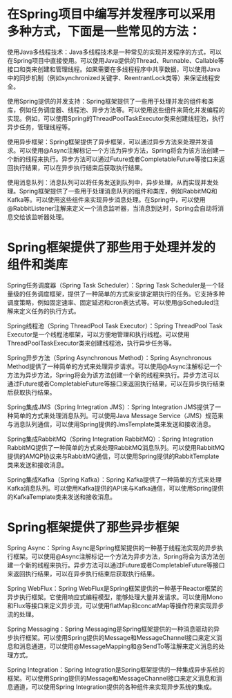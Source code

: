 
# 在Spring项目中编写并发程序可以采用多种方式，下面是一些常见的方法：

使用Java多线程技术：Java多线程技术是一种常见的实现并发程序的方式，可以在Spring项目中直接使用。可以使用Java提供的Thread、Runnable、Callable等接口和类来创建和管理线程。如果需要在多线程程序中共享数据，可以使用Java中的同步机制（例如synchronized关键字、ReentrantLock类等）来保证线程安全。

使用Spring提供的并发支持：Spring框架提供了一些用于处理并发的组件和类库，例如任务调度器、线程池、异步方法等。可以使用这些组件来简化并发编程的实现。例如，可以使用Spring的ThreadPoolTaskExecutor类来创建线程池，执行异步任务，管理线程等。

使用异步框架：Spring框架提供了异步框架，可以通过异步方法来处理并发请求。可以使用@Async注解标记一个方法为异步方法，Spring将会为该方法创建一个新的线程来执行。异步方法可以通过Future或者CompletableFuture等接口来返回执行结果，可以在异步执行结束后获取执行结果。

使用消息队列：消息队列可以将任务发送到队列中，异步处理，从而实现并发处理。Spring框架提供了一些用于处理消息队列的组件和类库，例如RabbitMQ和Kafka等。可以使用这些组件来实现异步消息处理。在Spring中，可以使用@RabbitListener注解来定义一个消息监听器，当消息到达时，Spring会自动将消息交给该监听器处理。


# Spring框架提供了那些用于处理并发的组件和类库

Spring任务调度器（Spring Task Scheduler）：Spring Task Scheduler是一个轻量级的任务调度框架，提供了一种简单的方式来安排定期执行的任务。它支持多种调度策略，例如固定速率、固定延迟和cron表达式等。可以使用@Scheduled注解来定义任务的执行方式。

Spring线程池（Spring ThreadPool Task Executor）：Spring ThreadPool Task Executor是一个线程池框架，可以方便地管理和执行线程。可以使用ThreadPoolTaskExecutor类来创建线程池，执行异步任务等。

Spring异步方法（Spring Asynchronous Method）：Spring Asynchronous Method提供了一种简单的方式来处理异步请求。可以使用@Async注解标记一个方法为异步方法，Spring将会为该方法创建一个新的线程来执行。异步方法可以通过Future或者CompletableFuture等接口来返回执行结果，可以在异步执行结束后获取执行结果。

Spring集成JMS（Spring Integration JMS）：Spring Integration JMS提供了一种简单的方式来处理消息队列。可以使用Java Message Service（JMS）规范来与消息队列通信，可以使用Spring提供的JmsTemplate类来发送和接收消息。

Spring集成RabbitMQ（Spring Integration RabbitMQ）：Spring Integration RabbitMQ提供了一种简单的方式来处理RabbitMQ消息队列。可以使用RabbitMQ提供的AMQP协议来与RabbitMQ通信，可以使用Spring提供的RabbitTemplate类来发送和接收消息。

Spring集成Kafka（Spring Kafka）：Spring Kafka提供了一种简单的方式来处理Kafka消息队列。可以使用Kafka提供的API来与Kafka通信，可以使用Spring提供的KafkaTemplate类来发送和接收消息。


# Spring框架提供了那些异步框架

Spring Async：Spring Async是Spring框架提供的一种基于线程池实现的异步执行框架。可以使用@Async注解标记一个方法为异步方法，Spring将会为该方法创建一个新的线程来执行。异步方法可以通过Future或者CompletableFuture等接口来返回执行结果，可以在异步执行结束后获取执行结果。

Spring WebFlux：Spring WebFlux是Spring框架提供的一种基于Reactor框架的异步执行框架。它使用响应式编程模型，能够处理大量并发请求。可以使用Mono和Flux等接口来定义异步流，可以使用flatMap和concatMap等操作符来实现异步流的处理。

Spring Messaging：Spring Messaging是Spring框架提供的一种消息驱动的异步执行框架。可以使用Spring提供的Message和MessageChannel接口来定义消息和消息通道，可以使用@MessageMapping和@SendTo等注解来定义消息的处理方式。

Spring Integration：Spring Integration是Spring框架提供的一种集成异步系统的框架。可以使用Spring提供的Message和MessageChannel接口来定义消息和消息通道，可以使用Spring Integration提供的各种组件来实现异步系统的集成。
